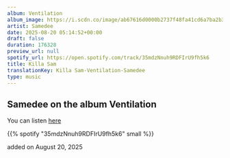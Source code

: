 ```yaml
---
album: Ventilation
album_image: https://i.scdn.co/image/ab67616d0000b2737f48fa41cd6a7ba2b3eec2bb
artist: Samedee
date: 2025-08-20 05:14:52+00:00
draft: false
duration: 176328
preview_url: null
spotify_url: https://open.spotify.com/track/35mdzNnuh9RDFIrU9fh5k6
title: Killa Sam
translationKey: Killa Sam-Ventilation-Samedee
type: music
---
```



## Samedee on the album Ventilation

You can listen [here](https://open.spotify.com/track/35mdzNnuh9RDFIrU9fh5k6)

{{% spotify "35mdzNnuh9RDFIrU9fh5k6" small %}}

added on August 20, 2025